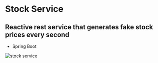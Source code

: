 # Stock Service
## Reactive rest service that generates fake stock prices every second

- Spring Boot


![stock service](https://user-images.githubusercontent.com/82181439/172202252-54a7e6d3-f576-45a3-ab6b-7e5ceee079ca.png)